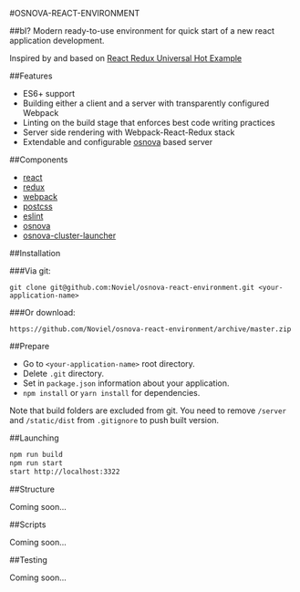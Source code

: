 #OSNOVA-REACT-ENVIRONMENT

##bI?
Modern ready-to-use environment for quick start of a new react application development.

Inspired by and based on [React Redux Universal Hot Example](https://github.com/erikras/react-redux-universal-hot-example)

##Features

 - ES6+ support
 - Building either a client and a server with transparently configured Webpack
 - Linting on the build stage that enforces best code writing practices
 - Server side rendering with Webpack-React-Redux stack
 - Extendable and configurable [osnova](https://github.com/Noviel/osnova) based server
 
##Components 

 - [react](https://facebook.github.io/react/)
 - [redux](http://redux.js.org/)
 - [webpack](https://webpack.js.org/)
 - [postcss](http://postcss.org/)
 - [eslint](http://eslint.org/)
 - [osnova](https://github.com/Noviel/osnova)
 - [osnova-cluster-launcher](https://github.com/Noviel/osnova-cluster-launcher)
 
##Installation

###Via git:

    git clone git@github.com:Noviel/osnova-react-environment.git <your-application-name>
    
###Or download:

    https://github.com/Noviel/osnova-react-environment/archive/master.zip
    
##Prepare
- Go to `<your-application-name>` root directory.
- Delete `.git` directory.
- Set in `package.json` information about your application.
- `npm install` or `yarn install` for dependencies.

Note that build folders are excluded from git. You need to
remove `/server` and `/static/dist` from `.gitignore` to push built version.

##Launching

```sh
npm run build
npm run start
start http://localhost:3322
```

##Structure

  Coming soon...
  
##Scripts
  
  Coming soon...


##Testing

  Coming soon...